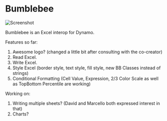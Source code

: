 Bumblebee
============

![Screenshot](http://archi-lab.net/wp-content/uploads/2015/05/bumblebee_icons-041.png?width=600)


Bumblebee is an Excel interop for Dynamo. 

Features so far:

1. Awesome logo? (changed a little bit after consulting with the co-creator)
2. Read Excel. 
3. Write Excel.
4. Style Excel (border style, text style, fill style, new BB Classes instead of strings)
5. Conditional Formatting (Cell Value, Expression, 2/3 Color Scale as well as TopBottom Percentile are working)

Working on:

1. Writing multiple sheets? (David and Marcello both expressed interest in that)
2. Charts? 

